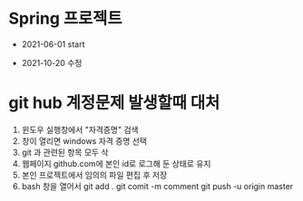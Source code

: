 # Spring 프로젝트

* 2021-06-01 start



* 2021-10-20 수정

# git hub 계정문제 발생할때 대처
1. 윈도우 실행창에서 "자격증명" 검색
2. 창이 열리면 windows 자격 증명 선택
3. git 과 관련된 항목 모두 삭
4. 웹페이지 github.com에 본인 id로 로그해 둔 상태로 유지
5. 본인 프로젝트에서 임의의 파일 편집 후 저장
6. bash 창을 열어서 
	git add . 
	git comit -m comment
	git push -u origin master
	